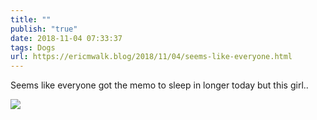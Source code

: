 ```yaml
---
title: ""
publish: "true"
date: 2018-11-04 07:33:37
tags: Dogs
url: https://ericmwalk.blog/2018/11/04/seems-like-everyone.html
---
```


Seems like everyone got the memo to sleep in longer today but this girl..

![](https://ericmwalk.blog/uploads/2022/12eebddf7c.jpg)